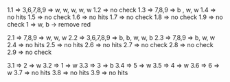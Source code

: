 1.1 => 3,6,7,8,9 => w, w, w, w, w
1.2 => no check
1.3 => 7,8,9 => b , w, w
1.4 => no hits
1.5 => no check
1.6 => no hits
1.7 => no check
1.8 => no check
1.9 => no check
1 => w, b -> remove red

2.1 => 7,8,9 => w, w, w 
2.2 => 3,6,7,8,9 => b, b, w, w, b
2.3 => 7,8,9 => b, w, w
2.4 => no hits
2.5 => no hits
2.6 => no hits
2.7 => no check
2.8 => no check
2.9 => no check

3.1 => 2 => w
3.2 => 1 => w
3.3 => 3 => b
3.4 => 5 => w
3.5 => 4 => w
3.6 => 6 => w
3.7 => no hits
3.8 => no hits
3.9 => no hits